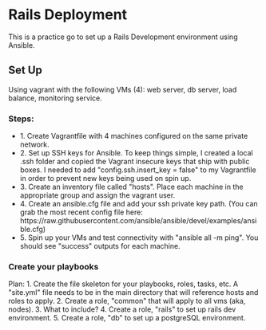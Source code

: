 <h1>Rails Deployment</h1>

This is a practice go to set up a Rails Development environment using Ansible.

<h2>Set Up</h2>
Using vagrant with the following VMs (4): web server, db server, load balance, monitoring service.

<h3>Steps:</h3>
<ul>
	<li>1.  Create Vagrantfile with 4 machines configured on the same private network.</li>
	<li>2.  Set up SSH keys for Ansible.  To keep things simple, I created a local .ssh folder and copied the Vagrant insecure keys that ship with public boxes.  I needed to add "config.ssh.insert_key = false" to my Vagrantfile in order to prevent new keys being used on spin up.  </li>
	<li>3.  Create an inventory file called "hosts".  Place each machine in the appropriate group and assign the vagrant user. </li>
	<li>4. Create an ansible.cfg file and add your ssh private key path.  (You can grab the most recent config file here: https://raw.githubusercontent.com/ansible/ansible/devel/examples/ansible.cfg)</li>
	<li>5. Spin up your VMs and test connectivity with "ansible all -m ping".  You should see "success" outputs for each machine. </li>
</ul>

<h3>Create your playbooks</h3>
Plan:
1.  Create the file skeleton for your playbooks, roles, tasks, etc.  A "site.yml" file needs to be in the main directory that will reference hosts and roles to apply.
2.  Create a role, "common" that will apply to all vms (aka, nodes).
3.  What to include?
4.  Create a role, "rails" to set up rails dev environment.
5.  Create a role, "db" to set up a postgreSQL environment.
